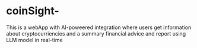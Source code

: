 # coinSight-
This is a webApp with AI-poweered integration where users get information about cryptocurriencies and a summary financial advice and report using LLM model in real-time
